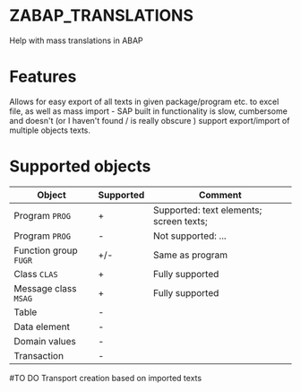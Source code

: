 # ZABAP_TRANSLATIONS
Help with mass translations in ABAP

# Features
Allows for easy export of all texts in given package/program etc. to excel file, as well as mass import - SAP built in functionality is slow, cumbersome and doesn't (or I haven't found / is really obscure ) support export/import of multiple objects texts.
 
# Supported objects
| Object | Supported | Comment |
| - | - | - |
| Program `PROG` | + | Supported: text elements; screen texts;|
| Program `PROG` | - | Not supported: ...|
| Function group `FUGR` | +/- | Same as program |
| Class `CLAS` | + | Fully supported |
| Message class `MSAG` | + | Fully supported |
| Table | - | |
| Data element | - | |
| Domain values | - | |
| Transaction | - | |

#TO DO
Transport creation based on imported texts
